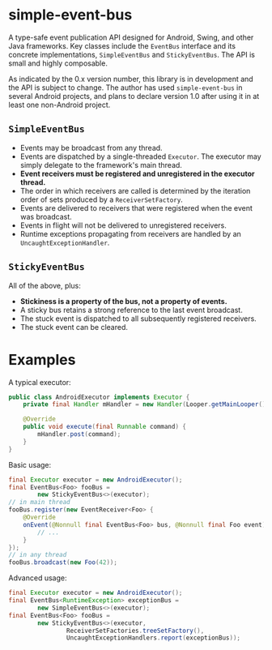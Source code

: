 # simple-event-bus
A type-safe event publication API designed for Android, Swing, and other Java frameworks.  Key classes include the `EventBus` interface and its concrete implementations, `SimpleEventBus` and `StickyEventBus`.  The API is small and highly composable.
 
As indicated by the 0.x version number, this library is in development and the API is subject to change.  The author has used `simple-event-bus` in several Android projects, and plans to declare version 1.0 after using it in at least one non-Android project.

## `SimpleEventBus`
* Events may be broadcast from any thread.
* Events are dispatched by a single-threaded `Executor`.  The executor may simply delegate to the framework's main thread.
* **Event receivers must be registered and unregistered in the executor thread.**
* The order in which receivers are called is determined by the iteration order of sets produced by a `ReceiverSetFactory`.
* Events are delivered to receivers that were registered when the event was broadcast.
* Events in flight will not be delivered to unregistered receivers.
* Runtime exceptions propagating from receivers are handled by an `UncaughtExceptionHandler`.

## `StickyEventBus`
All of the above, plus:

* **Stickiness is a property of the bus, not a property of events.**
* A sticky bus retains a strong reference to the last event broadcast.
* The stuck event is dispatched to all subsequently registered receivers.
* The stuck event can be cleared.
  
# Examples
A typical executor:
```java
public class AndroidExecutor implements Executor {
    private final Handler mHandler = new Handler(Looper.getMainLooper());

    @Override
    public void execute(final Runnable command) {
        mHandler.post(command);
    }
}
```

Basic usage:
```java
final Executor executor = new AndroidExecutor();
final EventBus<Foo> fooBus =
        new StickyEventBus<>(executor);
// in main thread
fooBus.register(new EventReceiver<Foo> {
    @Override
    onEvent(@Nonnull final EventBus<Foo> bus, @Nonnull final Foo event) {
        // ...
    }
});
// in any thread
fooBus.broadcast(new Foo(42));
```

Advanced usage:
```java
final Executor executor = new AndroidExecutor();
final EventBus<RuntimeException> exceptionBus =
        new SimpleEventBus<>(executor);
final EventBus<Foo> fooBus =
        new StickyEventBus<>(executor,
                ReceiverSetFactories.treeSetFactory(),
                UncaughtExceptionHandlers.report(exceptionBus));
```
